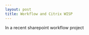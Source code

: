 ```yaml
---
layout: post
title: Workflow and Citrix WISP
---
```



<p>In a recent sharepoint workflow project</p>
